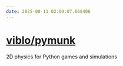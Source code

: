 ```yaml
---
date: 2025-08-11 02:09:07.668406
---
```


# [viblo/pymunk](https://github.com/viblo/pymunk)

2D physics for Python games and simulations